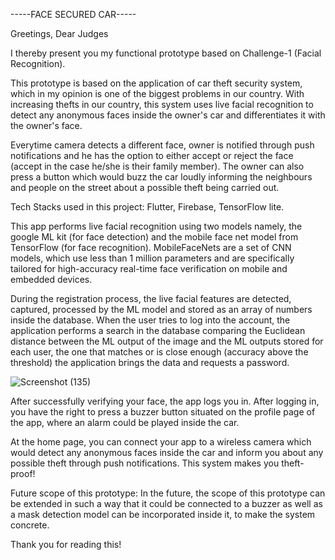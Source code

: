 -----FACE SECURED CAR-----

Greetings, Dear Judges

I thereby present you my functional prototype based on Challenge-1 (Facial Recognition).

This prototype is based on the application of car theft security system, which in my opinion is one of the biggest problems in our country.
With increasing thefts in our country, this system uses live facial recognition to detect any anonymous faces inside the owner's car and differentiates it with the owner's face.

Everytime camera detects a different face, owner is notified through push notifications and he has the option to either accept or reject the face (accept in the case he/she is their family member).
The owner can also press a button which would buzz the car loudly informing the neighbours and people on the street about a possible theft being carried out.

Tech Stacks used in this project: 
Flutter, Firebase, TensorFlow lite.

This app performs live facial recognition using two models namely, the google ML kit (for face detection) and the mobile face net model from TensorFlow (for face recognition). MobileFaceNets are a set of CNN models, which use less than 1 million parameters and are specifically tailored for high-accuracy real-time face verification on mobile and embedded devices.

During the registration process, the live facial features are detected, captured, processed by the ML model and stored as an array of numbers inside the database.
When the user tries to log into the account, the application performs a search in the database comparing the Euclidean distance between the ML output of the image and the ML outputs stored for each user, the one that matches or is close enough (accuracy above the threshold) the application brings the data and requests a password.


![Screenshot (135)](https://user-images.githubusercontent.com/77791069/170812598-61fc8e44-13d2-4303-8cb1-0f1d81feed20.png)

After successfully verifying your face, the app logs you in. 
After logging in, you have the right to press a buzzer button situated on the profile page of the app, where an alarm could be played inside the car.

At the home page, you can connect your app to a wireless camera which would detect any anonymous faces inside the car and inform you about any possible theft through push notifications. This system makes you theft-proof!

Future scope of this prototype:
In the future, the scope of this prototype can be extended in such a way that it could be connected to a buzzer as well as a mask detection model can be incorporated inside it, to make the system concrete.

Thank you for reading this!
